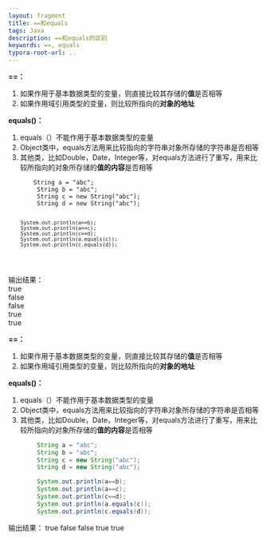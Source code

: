 ```yaml
---
layout: fragment
title: ==和equals
tags: Java
description: ==和equals的区别
keywords: ==, equals
typora-root-url: ..
---
```


<p><strong>==：</strong></p>
<ol>
<li>如果作用于基本数据类型的变量，则直接比较其存储的<strong>值</strong>是否相等</li>
<li>如果作用域引用类型的变量，则比较所指向的<strong>对象的地址</strong></li>
</ol>
<p><strong>equals()：</strong></p>
<ol>
<li>equals（）不能作用于基本数据类型的变量</li>
<li>Object类中，equals方法用来比较指向的字符串对象所存储的字符串是否相等</li>
<li>其他类，比如Double，Date，Integer等，对equals方法进行了重写，用来比较所指向的对象所存储的<strong>值的内容</strong>是否相等</li>
</ol>
<pre><code class="language-Java">       String a = &quot;abc&quot;;
        String b = &quot;abc&quot;;
        String c = new String(&quot;abc&quot;);
        String d = new String(&quot;abc&quot;);


        System.out.println(a==b);
        System.out.println(a==c);
        System.out.println(c==d);
        System.out.println(a.equals(c));
        System.out.println(c.equals(d));

</code></pre>

<p>输出结果：<br />
true<br />
false<br />
false<br />
true<br />
true</p>


**==：**

1. 如果作用于基本数据类型的变量，则直接比较其存储的**值**是否相等
2. 如果作用域引用类型的变量，则比较所指向的**对象的地址**


**equals()：**

1. equals（）不能作用于基本数据类型的变量
2. Object类中，equals方法用来比较指向的字符串对象所存储的字符串是否相等
3. 其他类，比如Double，Date，Integer等，对equals方法进行了重写，用来比较所指向的对象所存储的**值的内容**是否相等


```Java
        String a = "abc";
        String b = "abc";
        String c = new String("abc");
        String d = new String("abc");

        System.out.println(a==b);
        System.out.println(a==c);
        System.out.println(c==d);
        System.out.println(a.equals(c));
        System.out.println(c.equals(d));
```

输出结果：
true
false
false
true
true
<!--stackedit_data:
eyJoaXN0b3J5IjpbNDk3NzMwMTZdfQ==
-->